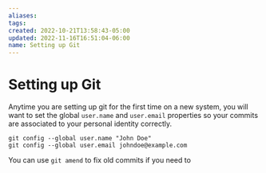 ```yaml
---
aliases: 
tags: 
created: 2022-10-21T13:58:43-05:00
updated: 2022-11-16T16:51:04-06:00
name: Setting up Git
---
```


# Setting up Git

Anytime you are setting up git for the first time on a new system, you will want to set the global `user.name` and `user.email` properties so your commits are associated to your personal identity correctly.

```console
git config --global user.name "John Doe"
git config --global user.email johndoe@example.com
```

You can use `git amend` to fix old commits if you need to 